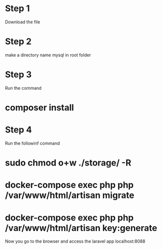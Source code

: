 # Step 1 
Download the file 

# Step 2 
make a directory name mysql in root folder

# Step 3 
Run the command 

# composer install
 
# Step 4 
Run the followinf command 

# sudo chmod o+w ./storage/ -R
# docker-compose exec php php /var/www/html/artisan migrate
# docker-compose exec php php /var/www/html/artisan key:generate

Now you go to the browser and access the laravel app localhost:8088

